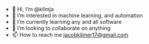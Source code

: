 - 👋 Hi, I’m @kilmja
- 👀 I’m interested in machine learning, and automation
- 🌱 I’m currently learning any and all software
- 💞️ I’m looking to collaborate on anything
- 📫 How to reach me jacobkilmer17@gmail.com

<!---
kilmja/kilmja is a ✨ special ✨ repository because its `README.md` (this file) appears on your GitHub profile.
You can click the Preview link to take a look at your changes.
--->
